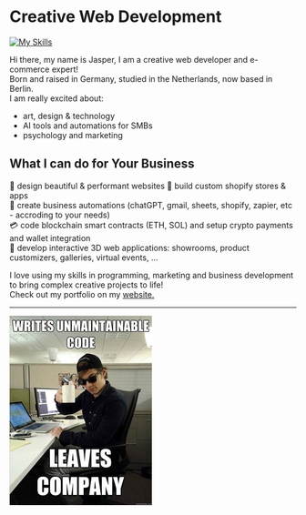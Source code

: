 # Creative Web Development
[![My Skills](https://skillicons.dev/icons?i=js,react,threejs,blender,p5js,photoshop,html,css,tailwind,solidity,r,ableton)](https://skillicons.dev)

Hi there, my name is Jasper, I am a creative web developer and e-commerce expert!  
Born and raised in Germany, studied in the Netherlands, now based in Berlin.  
I am really excited about:

- art, design & technology
- AI tools and automations for SMBs
- psychology and marketing
  
## What I can do for Your Business 
  
  🎨 design beautiful & performant websites 
  🤑 build custom shopify stores & apps  
  🤖 create business automations (chatGPT, gmail, sheets, shopify, zapier, etc - accroding to your needs)   
  💳 code blockchain smart contracts (ETH, SOL) and setup crypto payments and wallet integration  
  📝 develop interactive 3D web applications: showrooms, product customizers, galleries, virtual events, ...

I love using my skills in programming, marketing and business development to bring complex creative projects to life!  
Check out my portfolio on my [website.](https://dankylabs.com)

---
![programmer humor](code.jpg)
